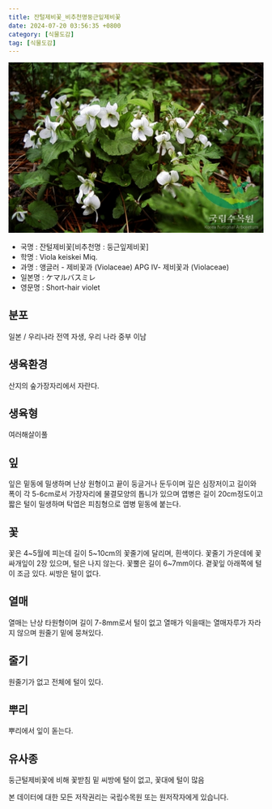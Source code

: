 ```yaml
---
title: 잔털제비꽃_비추천명둥근잎제비꽃
date: 2024-07-20 03:56:35 +0800
category: [식물도감]
tag: [식물도감]
---
```




![잔털제비꽃[비추천명 : 둥근잎제비꽃]](/assets/img/fileUpload/plants/basic/Violaceae/Viola/13585/1_th2.JPG)
- 국명 : 잔털제비꽃[비추천명 : 둥근잎제비꽃]
- 학명 : Viola keiskei Miq.
- 과명 : 앵글러 - 제비꽃과 (Violaceae) APG Ⅳ- 제비꽃과 (Violaceae)
- 일본명 : ケマルバスミレ
- 영문명 : Short-hair violet


## 분포
일본 / 우리나라 전역 자생, 우리 나라 중부 이남
## 생육환경
산지의 숲가장자리에서 자란다.
## 생육형
여러해살이풀 
## 잎
잎은 밑동에 밀생하며 난상 원형이고 끝이 둥글거나 둔두이며 깊은 심장저이고 길이와 폭이 각 5-6cm로서 가장자리에 물결모양의 톱니가 있으며 엽병은 길이 20cm정도이고 짧은 털이 밀생하며 탁엽은 피침형으로 엽병 밑동에 붙는다.
## 꽃
꽃은 4~5월에 피는데 길이 5~10cm의 꽃줄기에 달리며, 흰색이다. 꽃줄기 가운데에 꽃싸개잎이 2장 있으며, 털은 나지 않는다. 꽃뿔은 길이 6~7mm이다. 곁꽃잎 아래쪽에 털이 조금 있다. 씨방은 털이 없다.
## 열매
열매는 난상 타원형이며 길이 7-8mm로서 털이 없고 열매가 익을때는 열매자루가 자라지 않으며 원줄기 밑에 뭉쳐있다.
## 줄기
원줄기가 없고 전체에 털이 있다.
## 뿌리
뿌리에서 잎이 돋는다.
## 유사종
둥근털제비꽃에 비해 꽃받침 밑 씨방에 털이 없고, 꽃대에 털이 많음






본 데이터에 대한 모든 저작권리는 국립수목원 또는 원저작자에게 있습니다.
